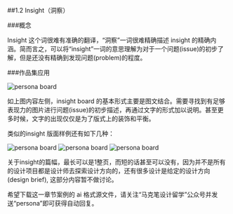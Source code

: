 ##1.2 Insight（洞察）

###概念

Insight 这个词很难有准确的翻译，“洞察”一词很难精确描述 insight 的精确内涵。简而言之，可以将“insight”一词的意思理解为对于一个问题(issue)的初步了解，但是还没有精确到发现问题(problem)的程度。


###作品集应用

![persona board](http://kitpic.makebi.net/id/1.1/1-02.jpg)

如上图内容左侧，insight board 的基本形式主要是图文结合。需要寻找到有足够表现力的图片进行问题(issue)的初步描述，再通过文字的形式加以说明。甚至更多时候，文字的出现仅仅是为了版式上的装饰和平衡。

类似的insight 版面样例还有如下几种：

![persona board](http://kitpic.makebi.net/id/1.1/1-01.jpg)
![persona board](http://kitpic.makebi.net/id/1.1/1-01.jpg)
![persona board](http://kitpic.makebi.net/id/1.1/1-01.jpg)

关于insight的篇幅，最长可以是1整页，而短的话甚至可以没有，因为并不是所有的设计项目都是设计师去探索设计方向的，还有很多设计是给定的设计方向(design brief), 这部分内容暂不做讨论。

希望下载这一章节案例的 ai 格式源文件，请关注“马克笔设计留学”公众号并发送“persona”即可获得自动回复。